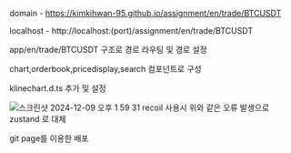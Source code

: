 domain - https://kimkihwan-95.github.io/assignment/en/trade/BTCUSDT

localhost - http://localhost:(port)/assignment/en/trade/BTCUSDT

app/en/trade/BTCUSDT 구조로 경로 라우팅 및 경로 설정

chart,orderbook,pricedisplay,search 컴포넌트로 구성

klinechart.d.ts 추가 및 설정

![스크린샷 2024-12-09 오후 1 59 31](https://github.com/user-attachments/assets/2ec43fba-d193-4b7b-9764-10a4106d5be6)
recoil 사용시 위와 같은 오류 발생으로 zustand 로 대체

git page를 이용한 배포
